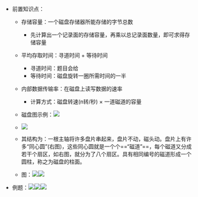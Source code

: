 - 前置知识点：
	- 存储容量：一个磁盘存储器所能存储的字节总数
		- 先计算出一个记录面的存储容量，再乘以总记录面数量，即可求得存储容量
	- 平均存取时间：寻道时间 + 等待时间
		- 寻道时间：题目会给
		- 等待时间：磁盘旋转一圈所需时间的一半
	- 内部数据传输率：在磁盘上读写数据的速率
		- 计算方式：磁盘转速(n转/秒) × 一道磁道的容量
		
	- 磁盘图示例：![](磁盘.png)
	- ![](磁盘1.png)
	- 其结构为：一根主轴将许多盘片串起来，盘片不动，磁头动。盘片上有许多“同心圆”(右图)，这些同心圆就是一个个==“磁道”==，每个磁道又分成若干个扇区，如右图，就分为了八个扇区。具有相同编号的磁道形成一个圆柱，称之为磁盘的柱面。
	- 图：![](磁盘2.png)![](磁盘3.png)
- 例题：![](磁盘例1.png)![](磁盘例2.png)![](磁盘例3.png)